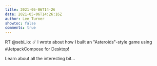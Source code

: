 ```yaml
---
title: 2021-05-06T14-26
date: 2021-05-06T14:26:16Z
author: Lee Turner
showtoc: false
comments: true
---
```


RT @sebi_io: ☄️ I wrote about how I built an "Asteroids"-style game using #JetpackCompose for Desktop!

Learn about all the interesting bit…

